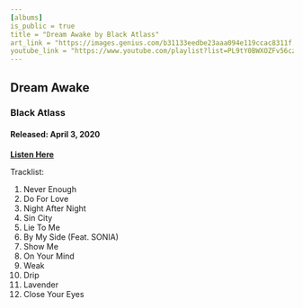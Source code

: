 ```yaml
---
[albums]
is_public = true
title = "Dream Awake by Black Atlass"
art_link = "https://images.genius.com/b31133eedbe23aaa094e119ccac8311f.800x800x1.png"
youtube_link = "https://www.youtube.com/playlist?list=PL9tY0BWXOZFv56czt7PWF-wlmeR3bWE0u"
---
```


## Dream Awake

### Black Atlass

#### Released: April 3, 2020

**[Listen Here](!{youtube_link})**

Tracklist:

1. Never Enough
2. Do For Love
3. Night After Night
4. Sin City
5. Lie To Me
6. By My Side (Feat. SONIA)
7. Show Me
8. On Your Mind
9. Weak
10. Drip
11. Lavender
12. Close Your Eyes
